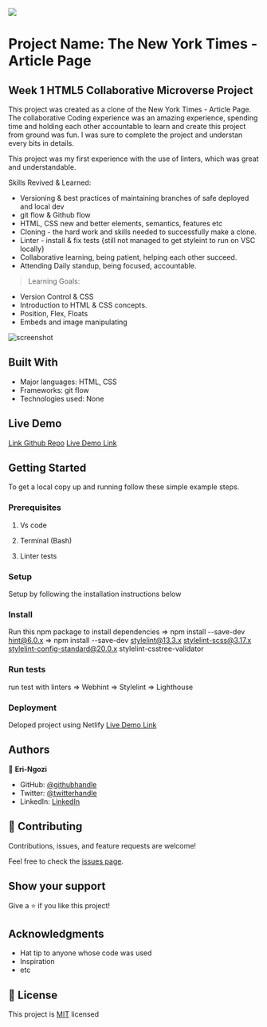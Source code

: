 ![](https://img.shields.io/badge/Microverse-blueviolet)

# Project Name: The New York Times - Article Page

## Week 1  HTML5 Collaborative Microverse Project

This project was created as a clone of the New York Times - Article Page.
The collaborative Coding experience was an amazing experience, spending time and holding each other accountable  to learn and  create this project from ground was fun. I was sure to complete the project and understan every bits in details.

This project was my  first experience with the use of linters, which was great and understandable.

Skills Revived & Learned:

- Versioning & best practices of maintaining branches of safe deployed and local dev
- git flow & Github flow
- HTML, CSS new and better elements, semantics, features etc
- Cloning - the hard work and skills needed to successfully make a clone.
- Linter - install & fix tests {still not managed to get styleint to run on VSC locally}
- Collaborative learning, being patient, helping each other succeed.
- Attending Daily standup, being focused, accountable.

> Learning Goals:

- Version Control & CSS
- Introduction to HTML & CSS concepts.
- Position, Flex, Floats
- Embeds and image manipulating

![screenshot](./assets/The_New_York_Times.png)

## Built With

- Major languages: HTML, CSS
- Frameworks: git flow
- Technologies used: None

## Live Demo

[Link Github Repo](https://github.com/errea)
[Live Demo Link](https://hardcore-hodgkin-3a83ed.netlify.app/)

## Getting Started

To get a local copy up and running follow these simple example steps.

### Prerequisites

1. Vs code

2. Terminal (Bash)

3. Linter tests

### Setup

Setup by  following the installation instructions below 

### Install

 Run this npm package to install dependencies
 => npm install --save-dev hint@6.0.x
 => npm install --save-dev stylelint@13.3.x stylelint-scss@3.17.x stylelint-config-standard@20.0.x stylelint-csstree-validator

### Run tests

run test with linters
=> Webhint
=> Stylelint
=> Lighthouse

### Deployment

Deloped  project using Netlify 
[Live Demo Link](https://hardcore-hodgkin-3a83ed.netlify.app/)

## Authors

👤 **Eri-Ngozi**

- GitHub: [@githubhandle](https://github.com/errea)
- Twitter: [@twitterhandle](https://twitter.com/Erreakay)
- LinkedIn: [LinkedIn](https://www.linkedin.com/in/eri-ngozi-okereafor/)

## 🤝 Contributing

Contributions, issues, and feature requests are welcome!

Feel free to check the [issues page](issues/).

## Show your support

Give a ⭐️ if you like this project!

## Acknowledgments

- Hat tip to anyone whose code was used
- Inspiration
- etc

## 📝 License

This project is [MIT](https://mit-license.org/) licensed
